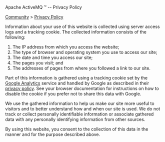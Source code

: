 Apache ActiveMQ ™ -- Privacy Policy 

[Community](community.md) > [Privacy Policy](Community/privacy-policy.md)


Information about your use of this website is collected using server access logs and a tracking cookie. The collected information consists of the following:

1.  The IP address from which you access the website;
2.  The type of browser and operating system you use to access our site;
3.  The date and time you access our site;
4.  The pages you visit; and
5.  The addresses of pages from where you followed a link to our site.

Part of this information is gathered using a tracking cookie set by the [Google Analytics](http://www.google.com/analytics/) service and handled by Google as described in their [privacy policy](http://www.google.com/privacy.html). See your browser documentation for instructions on how to disable the cookie if you prefer not to share this data with Google.

We use the gathered information to help us make our site more useful to visitors and to better understand how and when our site is used. We do not track or collect personally identifiable information or associate gathered data with any personally identifying information from other sources.

By using this website, you consent to the collection of this data in the manner and for the purpose described above.

